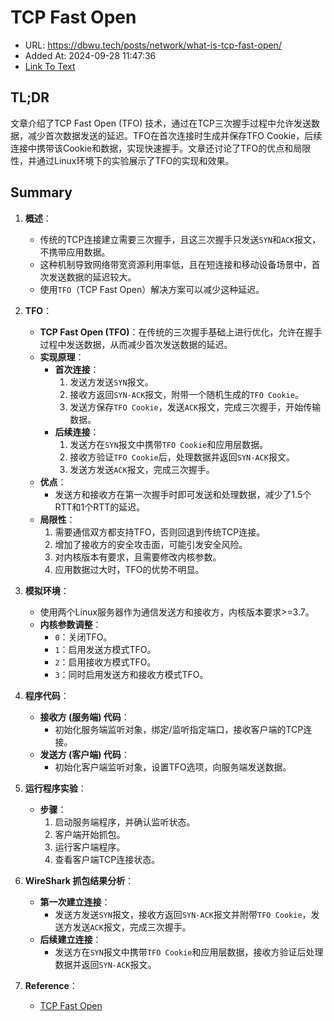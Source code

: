 # TCP Fast Open
- URL: https://dbwu.tech/posts/network/what-is-tcp-fast-open/
- Added At: 2024-09-28 11:47:36
- [Link To Text](2024-09-28-tcp-fast-open_raw.md)

## TL;DR
文章介绍了TCP Fast Open (TFO) 技术，通过在TCP三次握手过程中允许发送数据，减少首次数据发送的延迟。TFO在首次连接时生成并保存TFO Cookie，后续连接中携带该Cookie和数据，实现快速握手。文章还讨论了TFO的优点和局限性，并通过Linux环境下的实验展示了TFO的实现和效果。

## Summary
1. **概述**：
   - 传统的TCP连接建立需要三次握手，且这三次握手只发送`SYN`和`ACK`报文，不携带应用数据。
   - 这种机制导致网络带宽资源利用率低，且在短连接和移动设备场景中，首次发送数据的延迟较大。
   - 使用`TFO`（TCP Fast Open）解决方案可以减少这种延迟。

2. **TFO**：
   - **TCP Fast Open (TFO)**：在传统的三次握手基础上进行优化，允许在握手过程中发送数据，从而减少首次发送数据的延迟。
   - **实现原理**：
     - **首次连接**：
       1. 发送方发送`SYN`报文。
       2. 接收方返回`SYN-ACK`报文，附带一个随机生成的`TFO Cookie`。
       3. 发送方保存`TFO Cookie`，发送`ACK`报文，完成三次握手，开始传输数据。
     - **后续连接**：
       1. 发送方在`SYN`报文中携带`TFO Cookie`和应用层数据。
       2. 接收方验证`TFO Cookie`后，处理数据并返回`SYN-ACK`报文。
       3. 发送方发送`ACK`报文，完成三次握手。
   - **优点**：
     - 发送方和接收方在第一次握手时即可发送和处理数据，减少了1.5个RTT和1个RTT的延迟。
   - **局限性**：
     1. 需要通信双方都支持TFO，否则回退到传统TCP连接。
     2. 增加了接收方的安全攻击面，可能引发安全风险。
     3. 对内核版本有要求，且需要修改内核参数。
     4. 应用数据过大时，TFO的优势不明显。

3. **模拟环境**：
   - 使用两个Linux服务器作为通信发送方和接收方，内核版本要求>=3.7。
   - **内核参数调整**：
     - `0`：关闭TFO。
     - `1`：启用发送方模式TFO。
     - `2`：启用接收方模式TFO。
     - `3`：同时启用发送方和接收方模式TFO。

4. **程序代码**：
   - **接收方 (服务端) 代码**：
     - 初始化服务端监听对象，绑定/监听指定端口，接收客户端的TCP连接。
   - **发送方 (客户端) 代码**：
     - 初始化客户端监听对象，设置TFO选项，向服务端发送数据。

5. **运行程序实验**：
   - **步骤**：
     1. 启动服务端程序，并确认监听状态。
     2. 客户端开始抓包。
     3. 运行客户端程序。
     4. 查看客户端TCP连接状态。

6. **WireShark 抓包结果分析**：
   - **第一次建立连接**：
     - 发送方发送`SYN`报文，接收方返回`SYN-ACK`报文并附带`TFO Cookie`，发送方发送`ACK`报文，完成三次握手。
   - **后续建立连接**：
     - 发送方在`SYN`报文中携带`TFO Cookie`和应用层数据，接收方验证后处理数据并返回`SYN-ACK`报文。

7. **Reference**：
   - [TCP Fast Open](https://datatracker.ietf.org/doc/html/rfc7413)
